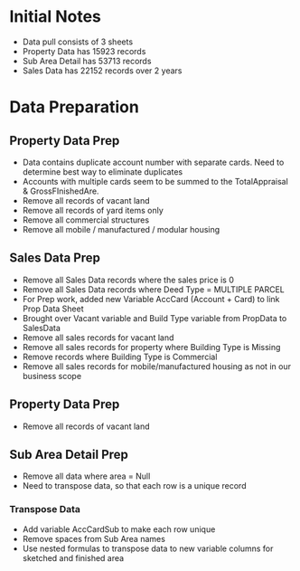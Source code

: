 # Initial Notes
- Data pull consists of 3 sheets
- Property Data has 15923 records
- Sub Area Detail has 53713 records
- Sales Data has 22152 records over 2 years

# Data Preparation

## Property Data Prep
- Data contains duplicate account number with separate cards. Need to determine best way to eliminate duplicates
- Accounts with multiple cards seem to be summed to the TotalAppraisal & GrossFInishedAre.
- Remove all records of vacant land
- Remove all records of yard items only
- Remove all commercial structures
- Remove all mobile / manufactured / modular housing

## Sales Data Prep
- Remove all Sales Data records where the sales price is 0
- Remove all Sales Data records where Deed Type = MULTIPLE PARCEL
- For Prep work, added new Variable AccCard (Account + Card) to link Prop Data Sheet
- Brought over Vacant variable and Build Type variable from PropData to SalesData
- Remove all sales records for vacant land
- Remove all sales records for property where Building Type is Missing
- Remove records where Building Type is Commercial
- Remove all sales records for mobile/manufactured housing as not in our business scope

## Property Data Prep
- Remove all records of vacant land

## Sub Area Detail Prep
- Remove all data where area = Null
- Need to transpose data, so that each row is a unique record
### Transpose Data
- Add variable AccCardSub to make each row unique
- Remove spaces from Sub Area names
- Use nested formulas to transpose data to new variable columns for sketched and finished area